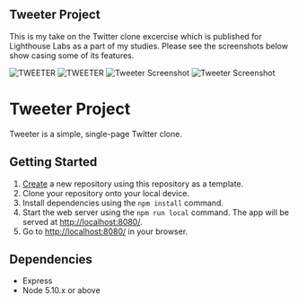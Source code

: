 ## Tweeter Project

This is my take on the Twitter clone excercise which is published for Lighthouse Labs as a part of my studies.
Please see the screenshots below show casing some of its features.

![TWEETER](https://user-images.githubusercontent.com/112909357/212519722-8028b4e3-9f5b-40e1-a29b-d47b2de0fa1a.jpeg)
![TWEETER](https://user-images.githubusercontent.com/112909357/212519800-67581f67-4441-45bf-a1c9-19eef565b48c.jpeg)
![Tweeter Screenshot](https://user-images.githubusercontent.com/112909357/212519727-636aa289-a323-47ab-8115-800343abfbb3.jpeg)
![Tweeter Screenshot](https://user-images.githubusercontent.com/112909357/212519729-8fcd76f7-ded1-48f5-a2b8-268d81234331.jpeg)

# Tweeter Project

Tweeter is a simple, single-page Twitter clone.

## Getting Started

1. [Create](https://docs.github.com/en/repositories/creating-and-managing-repositories/creating-a-repository-from-a-template) a new repository using this repository as a template.
2. Clone your repository onto your local device.
3. Install dependencies using the `npm install` command.
3. Start the web server using the `npm run local` command. The app will be served at <http://localhost:8080/>.
4. Go to <http://localhost:8080/> in your browser.

## Dependencies

- Express
- Node 5.10.x or above
